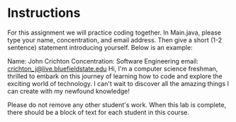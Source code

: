 # Instructions  

 For this assignment we will practice coding together. In Main.java, please type your name, concentration, and email address. Then give a short (1-2 sentence) statement introducing yourself. Below is an example:

Name: John Crichton
Concentration: Software Engineering
email: crichton_j@live.bluefieldstate.edu
 Hi, I'm a computer science freshman, thrilled to embark on this journey of learning how to code and explore the exciting world of technology. I can't wait to discover all the amazing things I can create with my newfound knowledge!


 Please do not remove any other student's work. When this lab is complete, there should be a block of text for each student in this course.